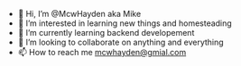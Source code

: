 - 👋 Hi, I’m @McwHayden aka Mike 
- 👀 I’m interested in learning new things and homesteading  
- 🌱 I’m currently learning backend developement 
- 💞️ I’m looking to collaborate on anything and everything 
- 📫 How to reach me mcwhayden@gmial.com 

<!---
McwHayden/McwHayden is a ✨ special ✨ repository because its `README.md` (this file) appears on your GitHub profile.
You can click the Preview link to take a look at your changes.
--->
